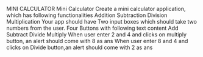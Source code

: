 MINI CALCULATOR
Mini Calculator
Create a mini calculator application, which has following functionalities
Addition
Subtraction
Division
Multiplication
Your app should have
Two input boxes which should take two numbers from the user.
Four Buttons with following text content
Add
Subtract
Divide
Multiply
When user enter 2 and 4 and clicks on multiply button, an alert should come with 8 as ans
When user enter 8 and 4 and clicks on Divide button,an alert should come with 2 as ans

